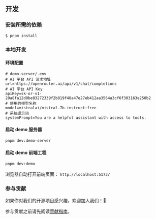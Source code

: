 ## 开发

### 安装所需的依赖

```sh
$ pnpm install
```

### 本地开发

#### 环境配置

```env
# demo-server/.env
# AI 平台 API 请求地址
url=https://openrouter.ai/api/v1/chat/completions
# AI 平台 API Key
apiKey=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
# 使用的模型名称
model=mistralai/mistral-7b-instruct:free
# 系统提示词
systemPrompt=You are a helpful assistant with access to tools.
```

#### 启动 demo 服务器

```sh
pnpm dev:demo-server
```

#### 启动 demo 前端工程

```sh
pnpm dev:demo
```

浏览器自动打开前端页面： `http://localhost:5173/`

### 参与贡献

如果你对我们的开源项目感兴趣，欢迎加入我们！🎉

参与贡献之前请先阅读[贡献指南](CONTRIBUTING.zh-CN.md)。
